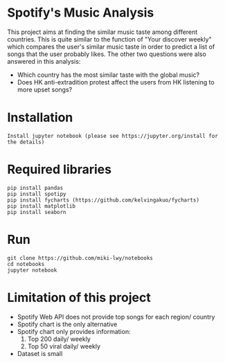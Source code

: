 # Spotify's Music Analysis
This project aims at finding the similar music taste among different countries. This is quite similar to the function of "Your discover weekly" which compares the user's similar music taste in order to predict a list of songs that the user probably likes. The other two questions were also answered in this analysis:
- Which country has the most similar taste with the global music?
- Does HK anti-extradition protest affect the users from HK listening to more upset songs?

# Installation
```
Install jupyter notebook (please see https://jupyter.org/install for the details)
```

# Required libraries
```
pip install pandas
pip install spotipy
pip install fycharts (https://github.com/kelvingakuo/fycharts)
pip install matplotlib
pip install seaborn
```
# Run
```
git clone https://github.com/miki-lwy/notebooks
cd notebooks
jupyter notebook
```

# Limitation of this project
- Spotify Web API does not provide top songs for each region/ country
- Spotify chart is the only alternative
- Spotify chart only provides information:
    1. Top 200 daily/ weekly
    2. Top 50 viral daily/ weekly
- Dataset is small 

